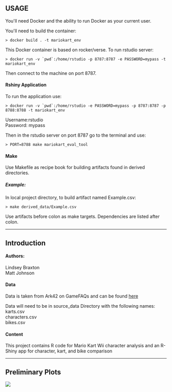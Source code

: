 USAGE
-----
You'll need Docker and the ability to run Docker as your current user.

You'll need to build the container:

    > docker build . -t mariokart_env

This Docker container is based on rocker/verse. To run rstudio server:

    > docker run -v `pwd`:/home/rstudio -p 8787:8787 -e PASSWORD=mypass -t mariokart_env
      
Then connect to the machine on port 8787.

#### Rshiny Application
To run the application use:

    > docker run -v `pwd`:/home/rstudio -e PASSWORD=mypass -p 8787:8787 -p 8788:8788 -t mariokart_env 

Username:rstudio \
Password: mypass
    
Then in the rstudio server on port 8787 go to the terminal and use:

    > PORT=8788 make mariokart_eval_tool

#### Make
Use Makefile as recipe book for building artifacts found in derived directories. 

##### Example:
In local project directory, to build artifact named Example.csv:

    > make derived_data/Example.csv
    
Use artifacts before colon as make targets. Dependencies are listed after colon. 

***

Introduction
------------

#### Authors:
Lindsey Braxton \
Matt Johnson

#### Data
Data is taken from Ark42 on GameFAQs and can be found [here](https://gamefaqs.gamespot.com/wii/942008-mario-kart-wii/faqs/52716)

Data will need to be in source_data Directory with the following names: \
karts.csv \
characters.csv \
bikes.csv 


#### Content
This project contains R code for Mario Kart Wii character analysis and an R-Shiny app for character, kart, and bike comparison

***

Preliminary Plots
-----------------

![](readme_graphics/Character.Speed.plot.png)